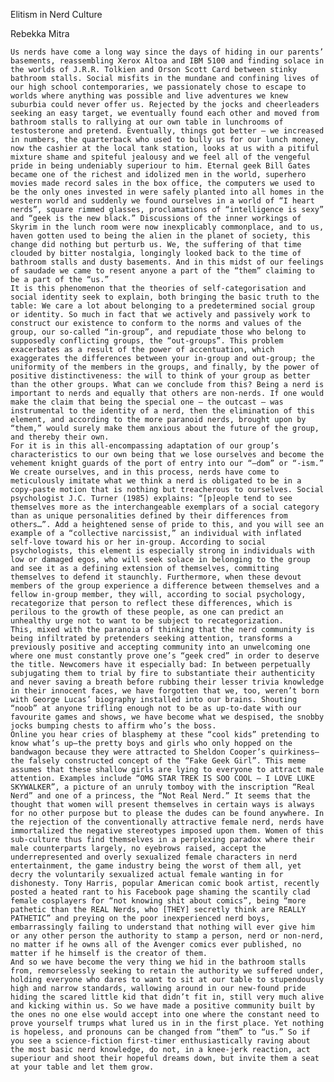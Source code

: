Elitism in Nerd Culture

Rebekka Mitra

    Us nerds have come a long way since the days of hiding in our parents’ basements, reassembling Xerox Altoa and IBM 5100 and finding solace in the worlds of J.R.R. Tolkien and Orson Scott Card between stinky bathroom stalls. Social misfits in the mundane and confining lives of our high school contemporaries, we passionately chose to escape to worlds where anything was possible and live adventures we knew suburbia could never offer us. Rejected by the jocks and cheerleaders seeking an easy target, we eventually found each other and moved from bathroom stalls to rallying at our own table in lunchrooms of testosterone and pretend. Eventually, things got better – we increased in numbers, the quarterback who used to bully us for our lunch money, now the cashier at the local tank station, looks at us with a pitiful mixture shame and spiteful jealousy and we feel all of the vengeful pride in being undeniably superiour to him. Eternal geek Bill Gates became one of the richest and idolized men in the world, superhero movies made record sales in the box office, the computers we used to be the only ones invested in were safely planted into all homes in the western world and suddenly we found ourselves in a world of “I heart nerds”, square rimmed glasses, proclamations of “intelligence is sexy” and “geek is the new black.” Discussions of the inner workings of Skyrim in the lunch room were now inexplicably commonplace, and to us, haven gotten used to being the alien in the planet of society, this change did nothing but perturb us. We, the suffering of that time clouded by bitter nostalgia, longingly looked back to the time of bathroom stalls and dusty basements. And in this midst of our feelings of saudade we came to resent anyone a part of the “them” claiming to be a part of the “us.”
    It is this phenomenon that the theories of self-categorisation and social identity seek to explain, both bringing the basic truth to the table: We care a lot about belonging to a predetermined social group or identity. So much in fact that we actively and passively work to construct our existence to conform to the norms and values of the group, our so-called “in-group”, and repudiate those who belong to supposedly conflicting groups, the “out-groups”. This problem exacerbates as a result of the power of accentuation, which exaggerates the differences between your in-group and out-group; the uniformity of the members in the groups, and finally, by the power of positive distinctiveness: the will to think of your group as better than the other groups. What can we conclude from this? Being a nerd is important to nerds and equally that others are non-nerds. If one would make the claim that being the special one – the outcast – was instrumental to the identity of a nerd, then the elimination of this element, and according to the more paranoid nerds, brought upon by “them,” would surely make them anxious about the future of the group, and thereby their own.
    For it is in this all-encompassing adaptation of our group’s characteristics to our own being that we lose ourselves and become the vehement knight guards of the port of entry into our “–dom” or “-ism.” We create ourselves, and in this process, nerds have come to meticulously imitate what we think a nerd is obligated to be in a copy-paste motion that is nothing but treacherous to ourselves. Social psychologist J.C. Turner (1985) explains: “[p]eople tend to see themselves more as the interchangeable exemplars of a social category than as unique personalities defined by their differences from others…”. Add a heightened sense of pride to this, and you will see an example of a “collective narcissist,” an individual with inflated self-love toward his or her in-group. According to social psychologists, this element is especially strong in individuals with low or damaged egos, who will seek solace in belonging to the group and see it as a defining extension of themselves, committing themselves to defend it staunchly. Furthermore, when these devout members of the group experience a difference between themselves and a fellow in-group member, they will, according to social psychology, recategorize that person to reflect these differences, which is perilous to the growth of these people, as one can predict an unhealthy urge not to want to be subject to recategorization.
    This, mixed with the paranoia of thinking that the nerd community is being infiltrated by pretenders seeking attention, transforms a previously positive and accepting community into an unwelcoming one where one must constantly prove one’s “geek cred” in order to deserve the title. Newcomers have it especially bad: In between perpetually subjugating them to trial by fire to substantiate their authenticity and never saving a breath before rubbing their lesser trivia knowledge in their innocent faces, we have forgotten that we, too, weren’t born with George Lucas’ biography installed into our brains. Shouting “noob” at anyone trifling enough not to be as up-to-date with our favourite games and shows, we have become what we despised, the snobby jocks bumping chests to affirm who’s the boss.
    Online you hear cries of blasphemy at these “cool kids” pretending to know what’s up—the pretty boys and girls who only hopped on the bandwagon because they were attracted to Sheldon Cooper’s quirkiness—the falsely constructed concept of the “Fake Geek Girl”. This meme assumes that these shallow girls are lying to everyone to attract male attention. Examples include “OMG STAR TREK IS SOO COOL – I LOVE LUKE SKYWALKER”, a picture of an unruly tomboy with the inscription “Real Nerd” and one of a princess, the “Not Real Nerd.” It seems that the thought that women will present themselves in certain ways is always for no other purpose but to please the dudes can be found anywhere. In the rejection of the conventionally attractive female nerd, nerds have immortalized the negative stereotypes imposed upon them. Women of this sub-culture thus find themselves in a perplexing paradox where their male counterparts largely, no eyebrows raised, accept the underrepresented and overly sexualized female characters in nerd entertainment, the game industry being the worst of them all, yet decry the voluntarily sexualized actual female wanting in for dishonesty. Tony Harris, popular American comic book artist, recently posted a heated rant to his Facebook page shaming the scantily clad female cosplayers for “not knowing shit about comics”, being “more pathetic than the REAL Nerds, who [THEY] secretly think are REALLY PATHETIC” and preying on the poor inexperienced nerd boys, embarrassingly failing to understand that nothing will ever give him or any other person the authority to stamp a person, nerd or non-nerd, no matter if he owns all of the Avenger comics ever published, no matter if he himself is the creator of them.
    And so we have become the very thing we hid in the bathroom stalls from, remorselessly seeking to retain the authority we suffered under, holding everyone who dares to want to sit at our table to stupendously high and narrow standards, wallowing around in our new-found pride hiding the scared little kid that didn’t fit in, still very much alive and kicking within us. So we have made a positive community built by the ones no one else would accept into one where the constant need to prove yourself trumps what lured us in in the first place. Yet nothing is hopeless, and pronouns can be changed from “them” to “us.” So if you see a science-fiction first-timer enthusiastically raving about the most basic nerd knowledge, do not, in a knee-jerk reaction, act superiour and shoot their hopeful dreams down, but invite them a seat at your table and let them grow.
